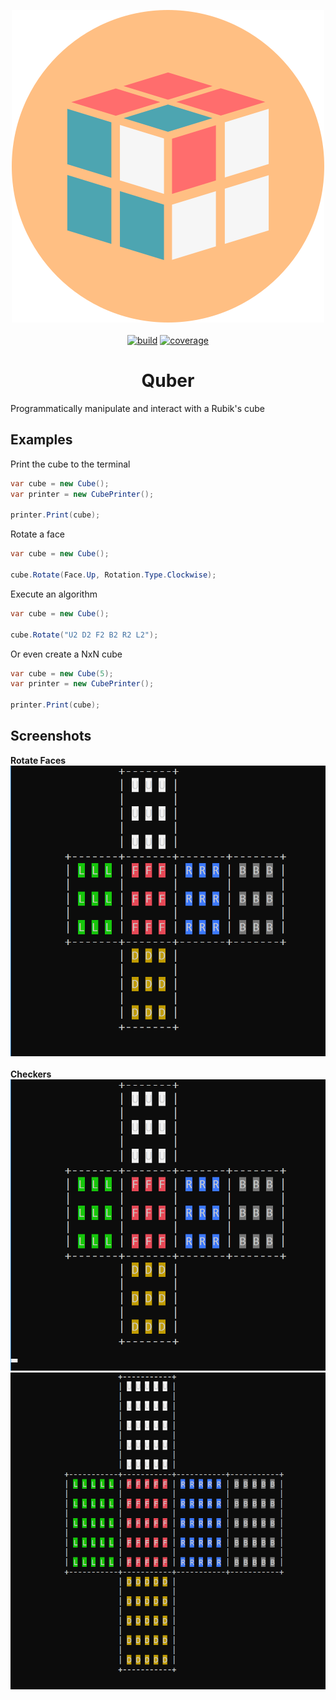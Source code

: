 <p align="center">
  <img width="500" height="500" src="screenshots/quber_logo.png">
  <br>
  <br>
  <a href="https://github.com/NonlinearFruit/Quber/actions?query=workflow%3Adotnet-core"><img alt="build" src="https://img.shields.io/github/actions/workflow/status/NonlinearFruit/Quber/dotnet-core.yml?branch=master"/></a>
  <a href="https://codecov.io/gh/NonlinearFruit/Quber"><img alt="coverage" src="https://img.shields.io/codecov/c/gh/NonlinearFruit/Quber.svg"/></a>
</p>

<h1 style="text-align:center">Quber</h1>

Programmatically manipulate and interact with a Rubik's cube

## Examples

Print the cube to the terminal
```C#
var cube = new Cube();
var printer = new CubePrinter();

printer.Print(cube);
```

Rotate a face
```C#
var cube = new Cube();

cube.Rotate(Face.Up, Rotation.Type.Clockwise);
```

Execute an algorithm
```C#
var cube = new Cube();

cube.Rotate("U2 D2 F2 B2 R2 L2");
```

Or even create a NxN cube
```C#
var cube = new Cube(5);
var printer = new CubePrinter();

printer.Print(cube);
```

## Screenshots

**Rotate Faces** <br>
![Rotate Faces][rotatefaces] <br>
<br>
**Checkers** <br>
![Checkers][checkers]<br>
![Checkers 5x5][checkers5x5]<br>

[rotatefaces]: https://github.com/NonlinearFruit/Quber/blob/master/screenshots/RotateFaces.gif
[checkers]: https://github.com/NonlinearFruit/Quber/blob/master/screenshots/Checkers.gif
[checkers5x5]: https://github.com/NonlinearFruit/Quber/blob/master/screenshots/Checkers5x5.gif
